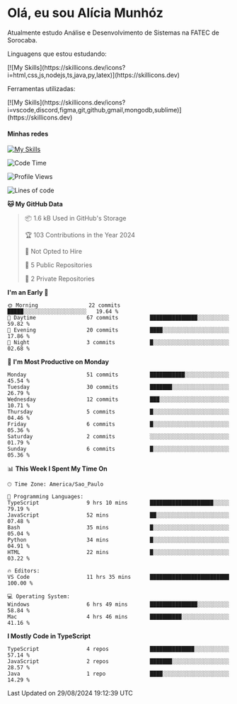 # Olá, eu sou Alícia Munhóz

<p>Atualmente estudo Análise e Desenvolvimento de Sistemas na FATEC de Sorocaba.</p>
<p>Linguagens que estou estudando:</p>
[![My Skills](https://skillicons.dev/icons?i=html,css,js,nodejs,ts,java,py,latex)](https://skillicons.dev)

<p>Ferramentas utilizadas:</p>
[![My Skills](https://skillicons.dev/icons?i=vscode,discord,figma,git,github,gmail,mongodb,sublime)](https://skillicons.dev)

#### Minhas redes
[![My Skills](https://skillicons.dev/icons?i=linkedin)](https://www.linkedin.com/in/aliciamunhozfrancodecamargo/)

<!--START_SECTION:waka-->
![Code Time](http://img.shields.io/badge/Code%20Time-9%20hrs-blue)

![Profile Views](http://img.shields.io/badge/Profile%20Views-141-blue)

![Lines of code](https://img.shields.io/badge/From%20Hello%20World%20I%27ve%20Written-22.0%20thousand%20lines%20of%20code-blue)

**🐱 My GitHub Data** 

> 📦 1.6 kB Used in GitHub's Storage 
 > 
> 🏆 103 Contributions in the Year 2024
 > 
> 🚫 Not Opted to Hire
 > 
> 📜 5 Public Repositories 
 > 
> 🔑 2 Private Repositories 
 > 
**I'm an Early 🐤** 

```text
🌞 Morning                22 commits          █████░░░░░░░░░░░░░░░░░░░░   19.64 % 
🌆 Daytime                67 commits          ███████████████░░░░░░░░░░   59.82 % 
🌃 Evening                20 commits          ████░░░░░░░░░░░░░░░░░░░░░   17.86 % 
🌙 Night                  3 commits           █░░░░░░░░░░░░░░░░░░░░░░░░   02.68 % 
```
📅 **I'm Most Productive on Monday** 

```text
Monday                   51 commits          ███████████░░░░░░░░░░░░░░   45.54 % 
Tuesday                  30 commits          ███████░░░░░░░░░░░░░░░░░░   26.79 % 
Wednesday                12 commits          ███░░░░░░░░░░░░░░░░░░░░░░   10.71 % 
Thursday                 5 commits           █░░░░░░░░░░░░░░░░░░░░░░░░   04.46 % 
Friday                   6 commits           █░░░░░░░░░░░░░░░░░░░░░░░░   05.36 % 
Saturday                 2 commits           ░░░░░░░░░░░░░░░░░░░░░░░░░   01.79 % 
Sunday                   6 commits           █░░░░░░░░░░░░░░░░░░░░░░░░   05.36 % 
```


📊 **This Week I Spent My Time On** 

```text
🕑︎ Time Zone: America/Sao_Paulo

💬 Programming Languages: 
TypeScript               9 hrs 10 mins       ████████████████████░░░░░   79.19 % 
JavaScript               52 mins             ██░░░░░░░░░░░░░░░░░░░░░░░   07.48 % 
Bash                     35 mins             █░░░░░░░░░░░░░░░░░░░░░░░░   05.04 % 
Python                   34 mins             █░░░░░░░░░░░░░░░░░░░░░░░░   04.91 % 
HTML                     22 mins             █░░░░░░░░░░░░░░░░░░░░░░░░   03.22 % 

🔥 Editors: 
VS Code                  11 hrs 35 mins      █████████████████████████   100.00 % 

💻 Operating System: 
Windows                  6 hrs 49 mins       ███████████████░░░░░░░░░░   58.84 % 
Mac                      4 hrs 46 mins       ██████████░░░░░░░░░░░░░░░   41.16 % 
```

**I Mostly Code in TypeScript** 

```text
TypeScript               4 repos             ██████████████░░░░░░░░░░░   57.14 % 
JavaScript               2 repos             ███████░░░░░░░░░░░░░░░░░░   28.57 % 
Java                     1 repo              ████░░░░░░░░░░░░░░░░░░░░░   14.29 % 
```




 Last Updated on 29/08/2024 19:12:39 UTC
<!--END_SECTION:waka-->
